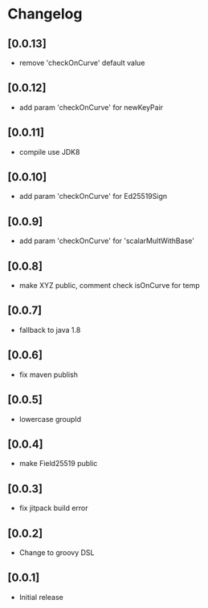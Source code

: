 # Changelog
## [0.0.13]
- remove 'checkOnCurve' default value

## [0.0.12]
- add param 'checkOnCurve' for newKeyPair

## [0.0.11]
- compile use JDK8

## [0.0.10]
- add param 'checkOnCurve' for Ed25519Sign

## [0.0.9]
- add param 'checkOnCurve' for 'scalarMultWithBase'

## [0.0.8]
- make XYZ public, comment check isOnCurve for temp

## [0.0.7]
- fallback to java 1.8

## [0.0.6]
- fix maven publish

## [0.0.5]
- lowercase groupId

## [0.0.4]
- make Field25519 public

## [0.0.3]

- fix jitpack build error

## [0.0.2]

- Change to groovy DSL

## [0.0.1]

- Initial release